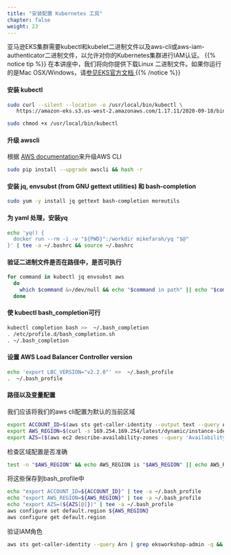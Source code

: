 ```yaml
---
title: "安装配置 Kubernetes 工具"
chapter: false
weight: 23
---
```


亚马逊EKS集群需要kubectl和kubelet二进制文件以及aws-cli或aws-iam-authenticator二进制文件，以允许对你的Kubernetes集群进行IAM认证。
{{% notice tip %}}
在本讲座中，我们将向你提供下载Linux
二进制文件。如果你运行的是Mac OSX/Windows，请[参见EKS官方文档
](https://docs.aws.amazon.com/eks/latest/userguide/getting-started.html)
{{% /notice %}}

#### 安装 kubectl

```bash
sudo curl --silent --location -o /usr/local/bin/kubectl \
   https://amazon-eks.s3.us-west-2.amazonaws.com/1.17.11/2020-09-18/bin/linux/amd64/kubectl

sudo chmod +x /usr/local/bin/kubectl
```

#### 升级 awscli

根据 [AWS documentation](https://docs.aws.amazon.com/cli/latest/userguide/install-linux.html)来升级AWS CLI

```bash
sudo pip install --upgrade awscli && hash -r
```

#### 安装 jq, envsubst (from GNU gettext utilities) 和 bash-completion

```bash
sudo yum -y install jq gettext bash-completion moreutils
```

#### 为 yaml 处理，安装yq

```bash
echo 'yq() {
  docker run --rm -i -v "${PWD}":/workdir mikefarah/yq "$@"
}' | tee -a ~/.bashrc && source ~/.bashrc
```

#### 验证二进制文件是否在路径中，是否可执行

```bash
for command in kubectl jq envsubst aws
  do
    which $command &>/dev/null && echo "$command in path" || echo "$command NOT FOUND"
  done
```

#### 使 kubectl bash_completion可行

```bash
kubectl completion bash >>  ~/.bash_completion
. /etc/profile.d/bash_completion.sh
. ~/.bash_completion
```

#### 设置 AWS Load Balancer Controller version

```bash
echo 'export LBC_VERSION="v2.2.0"' >>  ~/.bash_profile
.  ~/.bash_profile
```
#### 路径以及变量配置
我们应该将我们的aws cli配置为默认的当前区域
```bash
export ACCOUNT_ID=$(aws sts get-caller-identity --output text --query Account)
export AWS_REGION=$(curl -s 169.254.169.254/latest/dynamic/instance-identity/document | jq -r '.region')
export AZS=($(aws ec2 describe-availability-zones --query 'AvailabilityZones[].ZoneName' --output text --region $AWS_REGION))
```
检查区域配置是否准确
```bash
test -n "$AWS_REGION" && echo AWS_REGION is "$AWS_REGION" || echo AWS_REGION is not set
```
将这些保存到bash_profile中
```bash
echo "export ACCOUNT_ID=${ACCOUNT_ID}" | tee -a ~/.bash_profile
echo "export AWS_REGION=${AWS_REGION}" | tee -a ~/.bash_profile
echo "export AZS=(${AZS[@]})" | tee -a ~/.bash_profile
aws configure set default.region ${AWS_REGION}
aws configure get default.region
```
验证IAM角色
```bash
aws sts get-caller-identity --query Arn | grep eksworkshop-admin -q && echo "IAM role valid" || echo "IAM role NOT valid"
```
